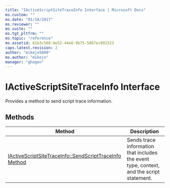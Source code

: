 ```yaml
---
title: "IActiveScriptSiteTraceInfo Interface | Microsoft Docs"
ms.custom: ""
ms.date: "01/18/2017"
ms.reviewer: ""
ms.suite: ""
ms.tgt_pltfrm: ""
ms.topic: "reference"
ms.assetid: 61b3c560-8e52-44e8-9b75-5067ec991523
caps.latest.revision: 2
author: "mikejo5000"
ms.author: "mikejo"
manager: "ghogen"
---
```

# IActiveScriptSiteTraceInfo Interface
Provides a method to send script trace information.  
  
## Methods  
  
|Method|Description|
|-|-|
|[IActiveScriptSiteTraceInfo::SendScriptTraceInfo Method](../../winscript/reference/iactivescriptsitetraceinfo-sendscripttraceinfo-method.md)|Sends trace information that includes the event type, context, and the script statement.|